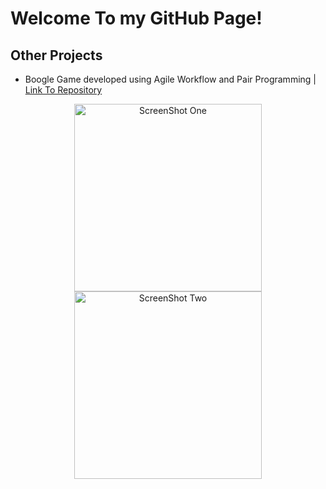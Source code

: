 # Welcome To my GitHub Page!

## Other Projects

* Boogle Game developed using Agile Workflow and Pair Programming | 
[Link To Repository](https://github.com/KenPowerClassroom/boogle-game-teamb)

<p align="middle">
    <img src="https://user-images.githubusercontent.com/55248374/135715745-0f4ba0e9-a848-4759-902a-55584cf2f29f.png" alt="ScreenShot One" width="300"/>
    <img src="https://user-images.githubusercontent.com/55248374/135715762-1bb7cc23-1277-4371-8ef5-b140e07f3758.png" alt="ScreenShot Two" width="300"/>
</p>

